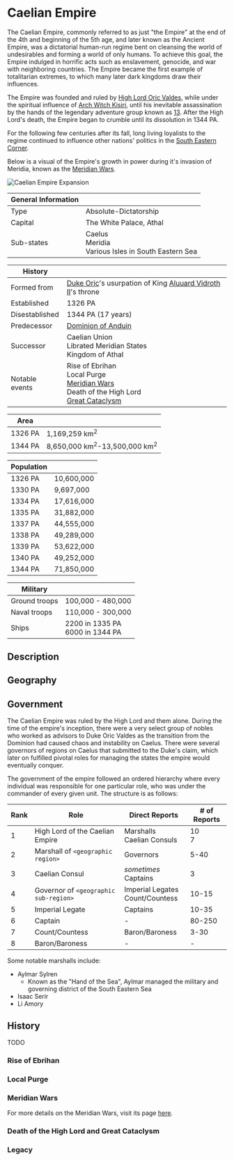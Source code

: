 # Caelian Empire

The Caelian Empire, commonly referred to as just "the Empire" at the end of the 4th and beginning of the 5th age, and later known as the Ancient Empire, was a dictatorial human-run regime bent on cleansing the world of undesirables and forming a world of only humans. To achieve this goal, the Empire indulged in horrific acts such as enslavement, genocide, and war with neighboring countries. The Empire became the first example of totalitarian extremes, to which many later dark kingdoms draw their influences.

The Empire was founded and ruled by [High Lord Oric Valdes](../../Characters/oric_valdes), while under the spiritual influence of [Arch Witch Kisiri](../../Characters/kisiri.md), until his inevitable assassination by the hands of the legendary adventure group known as [13](../../Characters/13/13.md). After the High Lord's death, the Empire began to crumble until its dissolution in 1344 PA.

For the following few centuries after its fall, long living loyalists to the regime continued to influence other nations' politics in the [South Eastern Corner](../../Locations/Planes/pulchra.md#south-eastern-corner).

Below is a visual of the Empire's growth in power during it's invasion of Meridia, known as the [Meridian Wars](../../Events/meridian_wars.md).

![Caelian Empire Expansion](../../Media/caelian_empire.gif)

| General Information | |
| - | - |
| Type | Absolute-Dictatorship |
| Capital | The White Palace, Athal |
| Sub-states | Caelus<br>Meridia<br>Various Isles in South Eastern Sea |

| History | |
| - | - |
| Formed from | [Duke Oric](../../Characters/oric_valdes.md)'s usurpation of King [Aluuard Vidroth II](../../Characters/aluuard_vidroth.md)'s throne |
| Established | 1326 PA |
| Disestablished | 1344 PA (17 years) |
| Predecessor | [Dominion of Anduin](dominion_of_anduin.md) |
| Successor | Caelian Union<br>Librated Meridian States<br>Kingdom of Athal |
| Notable events | Rise of Ebrihan<br>Local Purge<br>[Meridian Wars](../../Events/meridian_wars.md)<br>Death of the High Lord<br>[Great Cataclysm](../../Events/great_cataclysm.md) |

| Area | |
| - | - |
| 1326 PA | 1,169,259 km<sup>2</sup> |
| 1344 PA | 8,650,000 km<sup>2</sup>-13,500,000 km<sup>2</sup> |

| Population | |
| - | - |
| 1326 PA | 10,600,000 |
| 1330 PA | 9,697,000 |
| 1334 PA | 17,616,000 |
| 1335 PA | 31,882,000 |
| 1337 PA | 44,555,000 |
| 1338 PA | 49,289,000 |
| 1339 PA | 53,622,000 |
| 1340 PA | 49,252,000 |
| 1344 PA | 71,850,000 |

| Military | |
| - | - |
| Ground troops | 100,000 - 480,000 |
| Naval troops | 110,000 - 300,000 |
| Ships | 2200 in 1335 PA<br>6000 in 1344 PA |

## Description

## Geography

## Government

The Caelian Empire was ruled by the High Lord and them alone. During the time of the empire's inception, there were a very select group of nobles who worked as advisors to Duke Oric Valdes as the transition from the Dominion had caused chaos and instability on Caelus. There were several governors of regions on Caelus that submitted to the Duke's claim, which later on fulfilled pivotal roles for managing the states the empire would eventually conquer.

The government of the empire followed an ordered hierarchy where every individual was responsible for one particular role, who was under the commander of every given unit. The structure is as follows:

| Rank |  Role | Direct Reports | # of Reports |
| - | - | - | - |
| 1 | High Lord of the Caelian Empire | Marshalls<br>Caelian Consuls | 10<br>7 |
| 2 | Marshall of `<geographic region>` | Governors | 5-40 |
| 3 | Caelian Consul | *sometimes* Captains | 3 |
| 4 | Governor of `<geographic sub-region>` | Imperial Legates<br>Count/Countess | 10-15 |
| 5 | Imperial Legate | Captains | 10-35 |
| 6 | Captain | - | 80-250 |
| 7 | Count/Countess | Baron/Baroness | 3-30 |
| 8 | Baron/Baroness | - | - |

Some notable marshalls include:

- Aylmar Sylren
  - Known as the "Hand of the Sea", Aylmar managed the military and governing district of the South Eastern Sea
- Isaac Serir
- Li Amory

## History

TODO

### Rise of Ebrihan

### Local Purge

### Meridian Wars

For more details on the Meridian Wars, visit its page [here](../../Events/meridian_wars.md).

### Death of the High Lord and Great Cataclysm

### Legacy
